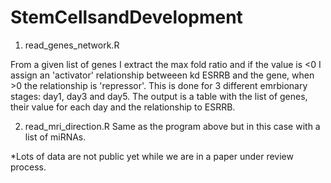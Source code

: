 # StemCellsandDevelopment

1. read_genes_network.R

From a given list of genes I extract the max fold ratio and if the value is <0 I assign an 'activator' relationship betweeen kd ESRRB and the gene, when >0 the relationship is 'repressor'. This is done for 3 different emrbionary stages: day1, day3 and day5. The output is a table with the list of genes, their value for each day and the relationship to ESRRB.

2. read_mri_direction.R
Same as the program above but in this case with a list of miRNAs.

*Lots of data are not public yet while we are in a paper under review process.
